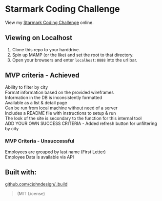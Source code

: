 # Starmark Coding Challenge

View my [Starmark Coding Challenge](http://star.cjohn.design/) online.

## Viewing on Localhost

1. Clone this repo to your harddrive.  
2. Spin up MAMP (or the like) and set the root to that directory.  
3. Open your browsers and enter `localhost:8888` into the url bar.

## MVP criteria - Achieved
Ability to filter by city  
Format information based on the provided wireframes  
Information in the DB is inconsistently formatted   
Available as a list & detail page  
Can be run from local machine without need of a server  
Includes a README file with instructions to setup & run  
The look of the site is secondary to the function for this internal tool  
ADD YOUR OWN SUCCESS CRITERIA - Added refresh button for unfiltering by city  

### MVP Criteria - Unsuccessful
Employees are grouped by last name (First Letter)  
Employee Data is available via API

## Built with:
[github.com/cjohndesign/_build](https://github.com/cjohndesign/_build)

> (MIT License)